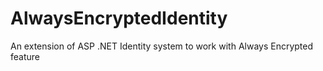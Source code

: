 # AlwaysEncryptedIdentity
An extension of ASP .NET Identity system to work with Always Encrypted feature
